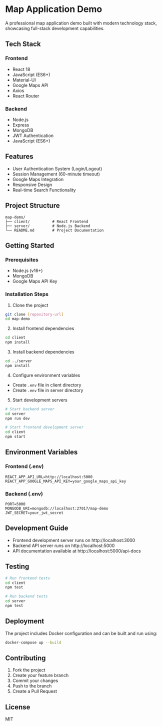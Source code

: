 # Map Application Demo

A professional map application demo built with modern technology stack, showcasing full-stack development capabilities.

## Tech Stack

### Frontend
- React 18
- JavaScript (ES6+)
- Material-UI
- Google Maps API
- Axios
- React Router

### Backend
- Node.js
- Express
- MongoDB
- JWT Authentication
- JavaScript (ES6+)

## Features

- User Authentication System (Login/Logout)
- Session Management (60-minute timeout)
- Google Maps Integration
- Responsive Design
- Real-time Search Functionality

## Project Structure

```
map-demo/
├── client/          # React Frontend
├── server/          # Node.js Backend
└── README.md        # Project Documentation
```

## Getting Started

### Prerequisites

- Node.js (v16+)
- MongoDB
- Google Maps API Key

### Installation Steps

1. Clone the project
```bash
git clone [repository-url]
cd map-demo
```

2. Install frontend dependencies
```bash
cd client
npm install
```

3. Install backend dependencies
```bash
cd ../server
npm install
```

4. Configure environment variables
- Create `.env` file in client directory
- Create `.env` file in server directory

5. Start development servers
```bash
# Start backend server
cd server
npm run dev

# Start frontend development server
cd client
npm start
```

## Environment Variables

### Frontend (.env)
```
REACT_APP_API_URL=http://localhost:5000
REACT_APP_GOOGLE_MAPS_API_KEY=your_google_maps_api_key
```

### Backend (.env)
```
PORT=5000
MONGODB_URI=mongodb://localhost:27017/map-demo
JWT_SECRET=your_jwt_secret
```

## Development Guide

- Frontend development server runs on http://localhost:3000
- Backend API server runs on http://localhost:5000
- API documentation available at http://localhost:5000/api-docs

## Testing

```bash
# Run frontend tests
cd client
npm test

# Run backend tests
cd server
npm test
```

## Deployment

The project includes Docker configuration and can be built and run using:

```bash
docker-compose up --build
```

## Contributing

1. Fork the project
2. Create your feature branch
3. Commit your changes
4. Push to the branch
5. Create a Pull Request

## License

MIT 